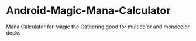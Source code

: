 Android-Magic-Mana-Calculator
=============================

Mana Calculator for Magic the Gathering good for multicolor and monocolor decks
